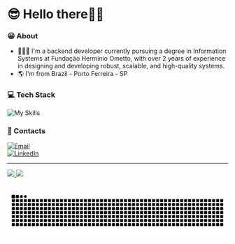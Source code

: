 # 😎 Hello there👋🏼

### 😀 About
- 🧑🏼‍💻 I'm a backend developer currently pursuing a degree in Information Systems at Fundação Hermínio Ometto, with over 2 years of experience in designing and developing robust, scalable, and high-quality systems.
- 🌎 I'm from Brazil - Porto Ferreira - SP

### 💻 Tech Stack
![My Skills](https://skillicons.dev/icons?i=dotnet,cs,java,py,html,css,js,react,git,docker,kubernetes,azure,mysql,postgres)

### 🤝 Contacts
[![Email](https://img.shields.io/badge/-Email-blue?style=flat&labelColor=white&logo=gmail&logoColor=black&link=julio.f4costa@hotmail.com)](mailto:julio.f4costa@hotmail.com) <br/>
[![LinkedIn](https://img.shields.io/badge/LinkedIn-%230077B5.svg?&style=flat&logo=linkedin&logoColor=white)](https://www.linkedin.com/in/julio-costa-jf4c/)

---

<div>
    <a href="https://github.com/jf4c">
    <img height="200em" src="https://github-readme-stats.vercel.app/api?username=jf4c&show_icons=true&theme=dracula&include_all_commits=true&count_private=true"/>
    <img height="200em" src="https://github-readme-stats.vercel.app/api/top-langs/?username=jf4c&layout=compact&langs_count=7&theme=dracula"/>
</div>

##
 
<picture>
  <source
    media="(prefers-color-scheme: dark)"
    srcset="https://raw.githubusercontent.com/jf4c/jf4c/output/github-contribution-grid-snake-dark.svg"
  />
  <source
    media="(prefers-color-scheme: light)"
    srcset="https://raw.githubusercontent.com/jf4c/jf4c/output/github-contribution-grid-snake.svg"
  />
  <img
    alt="github contribution grid snake animation"
    src="https://raw.githubusercontent.com/jf4c/jf4c/output/github-contribution-grid-snake.svg"
  />
</picture>
